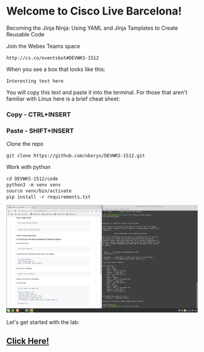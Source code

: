 # Welcome to Cisco Live Barcelona!

Becoming the Jinja Ninja: Using YAML and Jinja Tamplates to Create Reusable Code

Join the Webex Teams space
```
http://cs.co/eventsbot#DEVWKS-1512
```

When you see a box that looks like this:

```
Interesting text here
```
You will copy this text and paste it into the terminal. For those that aren't familiar with Linux here is a brief cheat sheet:

### Copy - CTRL+INSERT
### Paste - SHIFT+INSERT

Clone the repo
```
git clone https://github.com/oborys/DEVWKS-1512.git
```

Work with python

```
cd DEVWKS-1512/code
python3 -m venv venv
source venv/bin/activate
pip install -r requirements.txt 
```

![Image of Yaktocat](images/mint_scr.png)

Let's get started with the lab: 

## [Click Here!](DEVWKS_1512_Guided_2.md)

